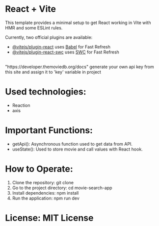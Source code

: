 # React + Vite

This template provides a minimal setup to get React working in Vite with HMR and some ESLint rules.

Currently, two official plugins are available:

- [@vitejs/plugin-react](https://github.com/vitejs/vite-plugin-react/blob/main/packages/plugin-react/README.md) uses [Babel](https://babeljs.io/) for Fast Refresh
- [@vitejs/plugin-react-swc](https://github.com/vitejs/vite-plugin-react-swc) uses [SWC](https://swc.rs/) for Fast Refresh

</br>
 "https://developer.themoviedb.org/docs" generate your own api key from this site and assign it to 'key' variable in project
 </br>

# Used technologies:
- Reaction
- axis

# Important Functions:
- getApi(): Asynchronous function used to get data from API.
- useState(): Used to store movie and call values ​​with React hook.

# How to Operate:
1. Clone the repository: git clone <repo-url>
2. Go to the project directory: cd movie-search-app
3. Install dependencies: npm install
4. Run the application: npm run dev

# License: MIT License
